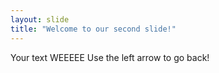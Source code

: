 ```yaml
---
layout: slide
title: "Welcome to our second slide!"
---
```

Your text WEEEEE
Use the left arrow to go back!
